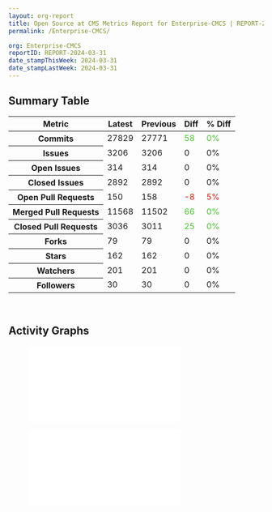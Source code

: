 ```yaml
---
layout: org-report
title: Open Source at CMS Metrics Report for Enterprise-CMCS | REPORT-2024-03-31
permalink: /Enterprise-CMCS/

org: Enterprise-CMCS
reportID: REPORT-2024-03-31
date_stampThisWeek: 2024-03-31
date_stampLastWeek: 2024-03-31
---
```

<div class="summary-table">
  <table class="usa-table usa-table--borderless">
    <h2> Summary Table </h2>
    <thead>
      <tr>
        <th scope="col">Metric</th>
        <th scope="col">Latest</th>
        <th scope="col">Previous</th>
        <th scope="col">Diff</th>
        <th scope="col">% Diff</th>
      </tr>
    </thead>
    <tbody>
      <tr>
        <th scope="row">Commits</th>
        <td>27829</td>
        <td>27771</td>
        <td style="color: #45c527" >58</td>
        <td style="color: #45c527" >0%</td>
      </tr>
      <tr>
        <th scope="row">Issues</th>
        <td>3206</td>
        <td>3206</td>
        <td style="" >0</td>
        <td style="" >0%</td>
      </tr>
      <tr>
        <th scope="row">Open Issues</th>
        <td>314</td>
        <td>314</td>
        <td style="" >0</td>
        <td style="" >0%</td>
      </tr>
      <tr>
        <th scope="row">Closed Issues</th>
        <td>2892</td>
        <td>2892</td>
        <td style="" >0</td>
        <td style="" >0%</td>
      </tr>
      <tr>
        <th scope="row">Open Pull Requests</th>
        <td>150</td>
        <td>158</td>
        <td style="color: #d31c08" >-8</td>
        <td style="color: #d31c08" >5%</td>
      </tr>
      <tr>
        <th scope="row">Merged Pull Requests</th>
        <td>11568</td>
        <td>11502</td>
        <td style="color: #45c527" >66</td>
        <td style="color: #45c527" >0%</td>
      </tr>
      <tr>
        <th scope="row">Closed Pull Requests</th>
        <td>3036</td>
        <td>3011</td>
        <td style="color: #45c527" >25</td>
        <td style="color: #45c527" >0%</td>
      </tr>
      <tr>
        <th scope="row">Forks</th>
        <td>79</td>
        <td>79</td>
        <td style="" >0</td>
        <td style="" >0%</td>
      </tr>
      <tr>
        <th scope="row">Stars</th>
        <td>162</td>
        <td>162</td>
        <td style="" >0</td>
        <td style="" >0%</td>
      </tr>
      <tr>
        <th scope="row">Watchers</th>
        <td>201</td>
        <td>201</td>
        <td style="" >0</td>
        <td style="" >0%</td>
      </tr>
      <tr>
        <th scope="row">Followers</th>
        <td>30</td>
        <td>30</td>
        <td style="" >0</td>
        <td style="" >0%</td>
      </tr>
    </tbody>
  </table>
</div>
<div class="graph-container">
  <br>
  <h2>Activity Graphs</h2>
  <div class="row">
    <!--- Issues/PRs Status Breakdown Graph -->
    <figure>
      <embed type="image/svg+xml" src="{{ "/assets/img/graphs/Enterprise-CMCS/Enterprise-CMCS_issue_gauge.svg" | url }}" />
    </figure>
    <figure>
      <embed type="image/svg+xml" src="{{ "/assets/img/graphs/Enterprise-CMCS/Enterprise-CMCS_new_issues_by_day_over_last_six_months.svg" | url }}" />
    </figure>
  </div>
</div>
